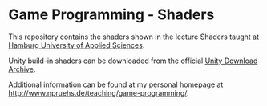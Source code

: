 Game Programming - Shaders
==========================

This repository contains the shaders shown in the lecture Shaders taught at [Hamburg University of Applied Sciences](http://www.haw-hamburg.de/english.html).

Unity build-in shaders can be downloaded from the official [Unity Download Archive](http://unity3d.com/unity/download/archive).

Additional information can be found at my personal homepage at
http://www.npruehs.de/teaching/game-programming/.
